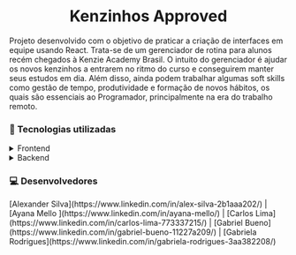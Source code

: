 <div align="center"> 
	<h1>Kenzinhos Approved</h1>
</div> 
	
<p>Projeto desenvolvido com o objetivo de praticar a criação de interfaces em equipe usando React. Trata-se de um gerenciador de rotina para alunos recém chegados à Kenzie Academy Brasil. O intuito do gerenciador é ajudar os novos kenzinhos a entrarem no ritmo do curso e conseguirem manter seus estudos em dia. Além disso, ainda podem trabalhar algumas soft skills como gestão de tempo, produtividade e formação de novos hábitos, os quais são essenciais ao Programador, principalmente na era do trabalho remoto.
</p>

<h3> 🚀 Tecnologias utilizadas </h3> 

<details>
	<summary>Frontend</summary>
	
   - Material UI
   - Styled-components
   - Axios 
   - React Toastify
   - JWT-Decode
   - React Hook Form
   - React Router Dom
</details>

<details>
	<summary>Backend</summary>

   - [Habits API](https://habit-docs.vercel.app/)
</details>

<h3> 💻 Desenvolvedores </h3>

<div> 
    <span>[Alexander Silva](https://www.linkedin.com/in/alex-silva-2b1aaa202/)</span>
    | <span>[Ayana Mello ](https://www.linkedin.com/in/ayana-mello/)</span>
    | <span>[Carlos Lima](https://www.linkedin.com/in/carlos-lima-773337215/)</span>
    | <span>[Gabriel Bueno](https://www.linkedin.com/in/gabriel-bueno-11227a209/)</span>
    | <span>[Gabriela Rodrigues](https://www.linkedin.com/in/gabriela-rodrigues-3aa382208/)</span>
</div>
